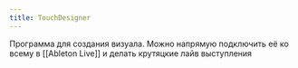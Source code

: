 ```yaml
---
title: TouchDesigner
---
```


Программа для создания визуала. Можно напрямую подключить её ко всему в [[Ableton Live]] и делать крутяцкие лайв выступления